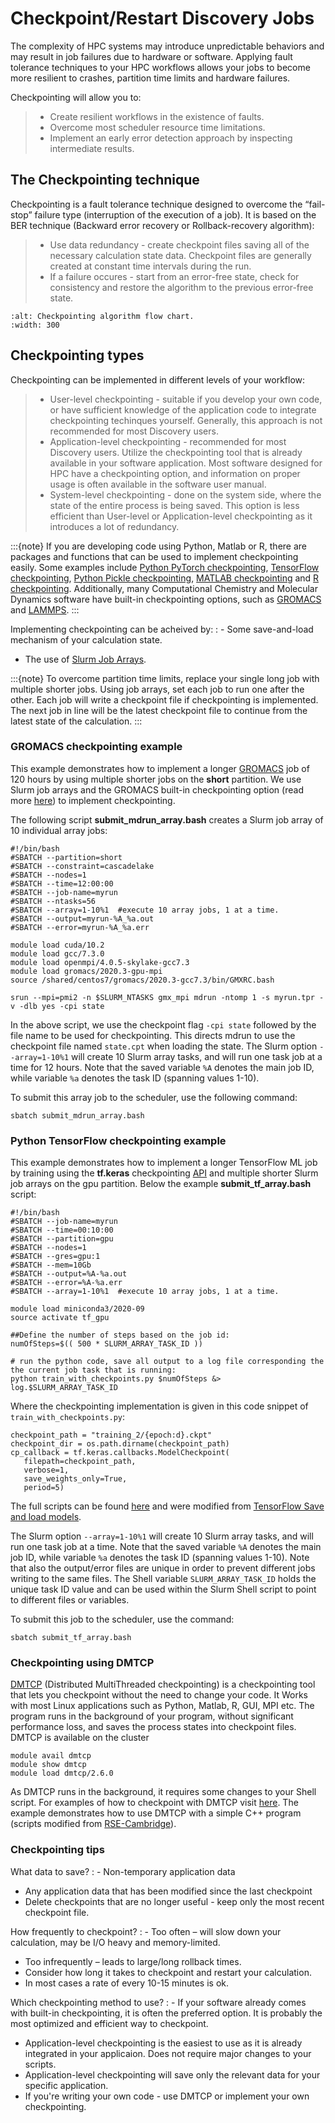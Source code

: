 # Checkpoint/Restart Discovery Jobs

The complexity of HPC systems may introduce unpredictable behaviors and may result in job failures due to hardware or software. Applying fault tolerance techniques to your HPC workflows allows your jobs to become more resilient to crashes, partition time limits and hardware failures.

Checkpointing will allow you to:

> - Create resilient workflows in the existence of faults.
> - Overcome most scheduler resource time limitations.
> - Implement an early error detection approach by inspecting intermediate results.

## The Checkpointing technique

Checkpointing is a fault tolerance technique designed to overcome the “fail-stop” failure type (interruption of the execution of a job). It is based on the BER technique (Backward error recovery or Rollback-recovery algorithm):

> - Use data redundancy - create checkpoint files saving all of the necessary calculation state data. Checkpoint files are generally created at constant time intervals during the run.
> - If a failure occures - start from an error-free state, check for consistency and restore the algorithm to the previous error-free state.

```{image} /images/checkpointing.png
:alt: Checkpointing algorithm flow chart.
:width: 300
```

## Checkpointing types

Checkpointing can be implemented in different levels of your workflow:

> - User-level checkpointing - suitable if you develop your own code, or have sufficient knowledge of the application code to integrate checkpointing techinques yourself. Generally, this approach is not recommended for most Discovery users.
> - Application-level checkpointing - recommended for most Discovery users. Utilize the checkpointing tool that is already available in your software application. Most software designed for HPC have a checkpointing option, and information on proper usage is often available in the software user manual.
> - System-level checkpointing - done on the system side, where the state of the entire process is being saved. This option is less efficient than User-level or Application-level checkpointing as it introduces a lot of redundancy.

:::{note}
If you are developing code using Python, Matlab or R, there are packages and functions that can be used to implement checkpointing easily. Some examples include [Python PyTorch checkpointing](https://pytorch.org/tutorials/recipes/recipes/saving_and_loading_a_general_checkpoint.html), [TensorFlow checkpointing](https://www.tensorflow.org/guide/checkpoint), [Python Pickle checkpointing](https://deap.readthedocs.io/en/master/tutorials/advanced/checkpoint.html), [MATLAB checkpointing](https://www.mathworks.com/help/gads/work-with-checkpoint-files.html) and [R checkpointing](https://cran.r-project.org/web/packages/checkpoint/vignettes/checkpoint.html). Additionally, many Computational Chemistry and Molecular Dynamics software have built-in checkpointing options, such as [GROMACS](https://manual.gromacs.org/documentation/current/user-guide/managing-simulations.html) and [LAMMPS](https://docs.lammps.org/restart.html).
:::

Implementing checkpointing can be acheived by:
: - Some save-and-load mechanism of your calculation state.
  - The use of [Slurm Job Arrays](https://slurm.schedmd.com/job_array.html).

:::{note}
To overcome partition time limits, replace your single long job with multiple shorter jobs. Using job arrays, set each job to run one after the other. Each job will write a checkpoint file if checkpointing is implemented. The next job in line will be the latest checkpoint file to continue from the latest state of the calculation.
:::

### GROMACS checkpointing example

This example demonstrates how to implement a longer [GROMACS](https://www.gromacs.org/) job of 120 hours by using multiple shorter jobs on the **short** partition. We use Slurm job arrays and the GROMACS built-in checkpointing option (read more [here](https://manual.gromacs.org/documentation/current/user-guide/managing-simulations.html)) to implement checkpointing.

The following script **submit_mdrun_array.bash** creates a Slurm job array of 10 individual array jobs:

```
#!/bin/bash
#SBATCH --partition=short
#SBATCH --constraint=cascadelake
#SBATCH --nodes=1
#SBATCH --time=12:00:00
#SBATCH --job-name=myrun
#SBATCH --ntasks=56
#SBATCH --array=1-10%1  #execute 10 array jobs, 1 at a time.
#SBATCH --output=myrun-%A_%a.out
#SBATCH --error=myrun-%A_%a.err

module load cuda/10.2
module load gcc/7.3.0
module load openmpi/4.0.5-skylake-gcc7.3
module load gromacs/2020.3-gpu-mpi
source /shared/centos7/gromacs/2020.3-gcc7.3/bin/GMXRC.bash

srun --mpi=pmi2 -n $SLURM_NTASKS gmx_mpi mdrun -ntomp 1 -s myrun.tpr -v -dlb yes -cpi state
```

In the above script, we use the checkpoint flag `-cpi state` followed by the file name to be used for checkpointing. This directs mdrun to use the checkpoint file named `state.cpt` when loading the state. The Slurm option `--array=1-10%1` will create 10 Slurm array tasks, and will run one task job at a time for 12 hours. Note that the saved variable `%A` denotes the main job ID, while variable `%a` denotes the task ID (spanning values 1-10).

To submit this array job to the scheduler, use the following command:

```
sbatch submit_mdrun_array.bash
```

### Python TensorFlow checkpointing example

This example demonstrates how to implement a longer TensorFlow ML job by training using the **tf.keras** checkpointing [API](https://www.tensorflow.org/tutorials/keras/save_and_load) and multiple shorter Slurm job arrays on the gpu partition.
Below the example **submit_tf_array.bash** script:

```
#!/bin/bash
#SBATCH --job-name=myrun
#SBATCH --time=00:10:00
#SBATCH --partition=gpu
#SBATCH --nodes=1
#SBATCH --gres=gpu:1
#SBATCH --mem=10Gb
#SBATCH --output=%A-%a.out
#SBATCH --error=%A-%a.err
#SBATCH --array=1-10%1  #execute 10 array jobs, 1 at a time.

module load miniconda3/2020-09
source activate tf_gpu

##Define the number of steps based on the job id:
numOfSteps=$(( 500 * SLURM_ARRAY_TASK_ID ))

# run the python code, save all output to a log file corresponding the the current job task that is running:
python train_with_checkpoints.py $numOfSteps &> log.$SLURM_ARRAY_TASK_ID
```

Where the checkpointing implementation is given in this code snippet of `train_with_checkpoints.py`:

```
checkpoint_path = "training_2/{epoch:d}.ckpt"
checkpoint_dir = os.path.dirname(checkpoint_path)
cp_callback = tf.keras.callbacks.ModelCheckpoint(
   filepath=checkpoint_path,
   verbose=1,
   save_weights_only=True,
   period=5)
```

The full scripts can be found [here](https://github.com/northeastern-rc/training-checkpointing/tree/main/Exercise_2) and were modified from [TensorFlow Save and load models](https://www.tensorflow.org/tutorials/keras/save_and_load).

The Slurm option `--array=1-10%1` will create 10 Slurm array tasks, and will run one task job at a time. Note that the saved variable `%A` denotes the main job ID, while variable `%a` denotes the task ID (spanning values 1-10). Note that also the output/error files are unique in order to prevent different jobs writing to the same files.
The Shell variable `SLURM_ARRAY_TASK_ID` holds the unique task ID value and can be used within the Slurm Shell script to point to different files or variables.

To submit this job to the scheduler, use the command:

```
sbatch submit_tf_array.bash
```

### Checkpointing using DMTCP

[DMTCP](https://dmtcp.sourceforge.io/) (Distributed MultiThreaded checkpointing) is a checkpointing tool that lets you checkpoint without the need to change your code. It Works with most Linux applications such as Python, Matlab, R, GUI, MPI etc.
The program runs in the background of your program, without significant performance loss, and saves the process states into checkpoint files. DMTCP is available on the cluster

```
module avail dmtcp
module show dmtcp
module load dmtcp/2.6.0
```

As DMTCP runs in the background, it requires some changes to your Shell script. For examples of how to checkpoint with DMTCP visit [here](https://github.com/northeastern-rc/training-checkpointing/tree/main/Exercise_3).
The example demonstrates how to use DMTCP with a simple C++ program (scripts modified from [RSE-Cambridge](https://github.com/RSE-Cambridge/dmtcp-tests)).

### Checkpointing tips

What data to save?
: - Non-temporary application data
  - Any application data that has been modified since the last checkpoint
  - Delete checkpoints that are no longer useful - keep only the most recent checkpoint file.

How frequently to checkpoint?
: - Too often – will slow down your calculation, may be I/O heavy and memory-limited.
  - Too infrequently – leads to large/long rollback times.
  - Consider how long it takes to checkpoint and restart your calculation.
  - In most cases a rate of every 10-15 minutes is ok.

Which checkpointing method to use?
: - If your software already comes with built-in checkpointing, it is often the preferred option. It is probably the most optimized and efficient way to checkpoint.
  - Application-level checkpointing is the easiest to use as it is already integrated in your applicaion. Does not require major changes to your scripts.
  - Application-level checkpointing will save only the relevant data for your specific application.
  - If you're writing your own code - use DMTCP or implement your own checkpointing.
